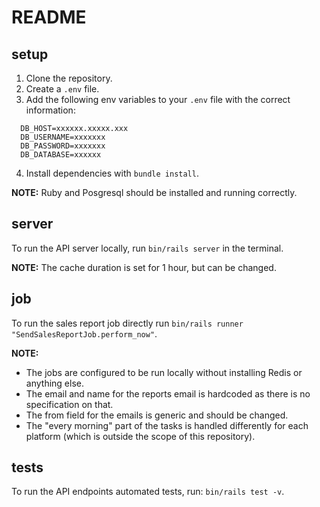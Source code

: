 # README

## setup

1. Clone the repository.
2. Create a `.env` file.
3. Add the following env variables to your `.env` file with the correct information:
```
  DB_HOST=xxxxxx.xxxxx.xxx
  DB_USERNAME=xxxxxxx
  DB_PASSWORD=xxxxxxx
  DB_DATABASE=xxxxxx 
```
4. Install dependencies with `bundle install`.

**NOTE:** Ruby and Posgresql should be installed and running correctly.

## server
To run the API server locally, run `bin/rails server` in the terminal.

**NOTE:** The cache duration is set for 1 hour, but can be changed.

## job
To run the sales report job directly run `bin/rails runner "SendSalesReportJob.perform_now"`.

**NOTE:** 
- The jobs are configured to be run locally without installing Redis or anything else.
- The email and name for the reports email is hardcoded as there is no specification on that.
- The from field for the emails is generic and should be changed.
- The "every morning" part of the tasks is handled differently for each platform (which is outside the scope of this repository).

## tests
To run the API endpoints automated tests, run: `bin/rails test -v`.
